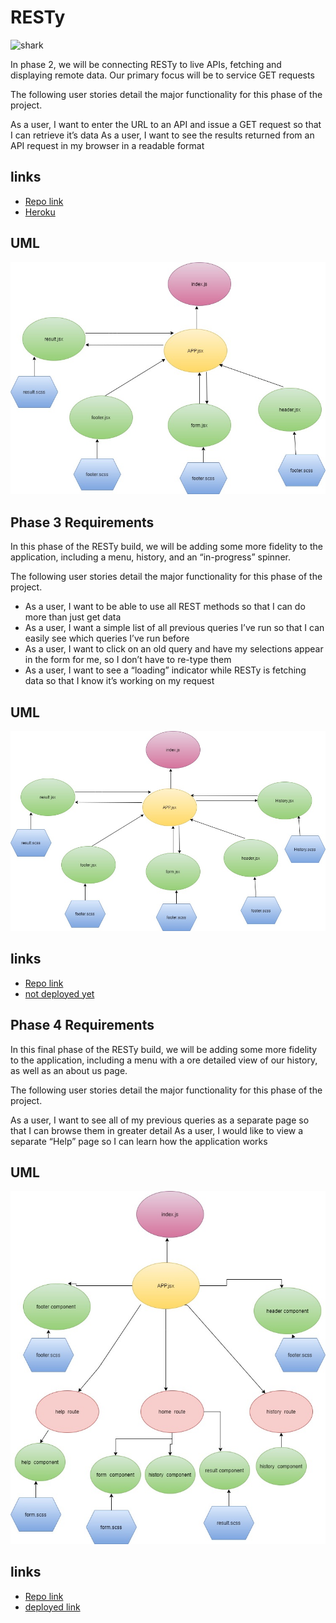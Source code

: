 # RESTy
![shark](https://capsule-render.vercel.app/api?type=shark&color=auto&gradient&height=140)


In phase 2, we will be connecting RESTy to live APIs, fetching and displaying remote data. Our primary focus will be to service GET requests

The following user stories detail the major functionality for this phase of the project.

As a user, I want to enter the URL to an API and issue a GET request so that I can retrieve it’s data
As a user, I want to see the results returned from an API request in my browser in a readable format

## links

* [Repo link](https://github.com/engnour94/resty)
* [Heroku](https://engnour94.github.io/resty/)

## UML
![img](_resty1.jpg)

## Phase 3 Requirements

In this phase of the RESTy build, we will be adding some more fidelity to the application, including a menu, history, and an “in-progress” spinner.

The following user stories detail the major functionality for this phase of the project.

* As a user, I want to be able to use all REST methods so that I can do more than just get data
* As a user, I want a simple list of all previous queries I’ve run so that I can easily see which queries I’ve run before
* As a user, I want to click on an old query and have my selections appear in the form for me, so I don’t have to re-type them
* As a user, I want to see a “loading” indicator while RESTy is fetching data so that I know it’s working on my request


## UML
![img](_resty2.jpg)
## links

* [Repo link](https://github.com/engnour94/resty)
* [not deployed yet]()

## Phase 4 Requirements
In this final phase of the RESTy build, we will be adding some more fidelity to the application, including a menu with a ore detailed view of our history, as well as an about us page.

The following user stories detail the major functionality for this phase of the project.

As a user, I want to see all of my previous queries as a separate page so that I can browse them in greater detail
As a user, I would like to view a separate “Help” page so I can learn how the application works

## UML
![img](_resty3.jpg)
## links

* [Repo link](https://github.com/engnour94/resty)
* [ deployed link](https://engnour94.github.io/resty/)
